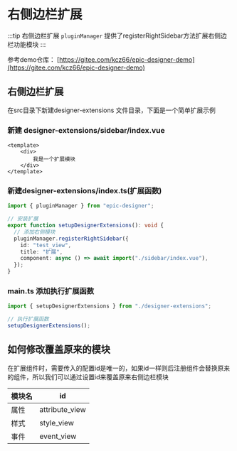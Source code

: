 # 右侧边栏扩展

:::tip 右侧边栏扩展
`pluginManager` 提供了registerRightSidebar方法扩展右侧边栏功能模块
:::

参考demo仓库： [https://gitee.com/kcz66/epic-designer-demo](https://gitee.com/kcz66/epic-designer-demo)

## 右侧边栏扩展

在src目录下新建designer-extensions 文件目录，下面是一个简单扩展示例

### 新建 designer-extensions/sidebar/index.vue

```vue
<template>
    <div>
        我是一个扩展模块
    </div>
</template>
```

### 新建designer-extensions/index.ts(扩展函数)
```ts
import { pluginManager } from "epic-designer";

// 安装扩展
export function setupDesignerExtensions(): void {
  // 添加右侧模块
  pluginManager.registerRightSidebar({
    id: "test_view",
    title: "扩展",
    component: async () => await import("./sidebar/index.vue"),
  });
}
```
### main.ts 添加执行扩展函数

```ts
import { setupDesignerExtensions } from "./designer-extensions";

// 执行扩展函数
setupDesignerExtensions();
```



## 如何修改覆盖原来的模块

在扩展组件时，需要传入的配置id是唯一的，如果id一样则后注册组件会替换原来的组件，所以我们可以通过设置id来覆盖原来右侧边栏模块

| 模块名 | id             |
| ------ | -------------- |
| 属性   | attribute_view |
| 样式   | style_view     |
| 事件   | event_view     |

